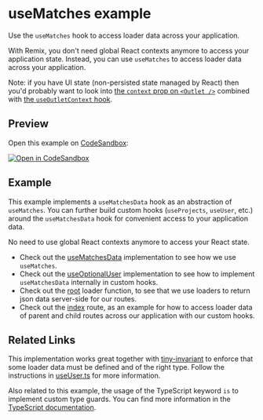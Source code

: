 # useMatches example

Use the `useMatches` hook to access loader data across your application.

With Remix, you don't need global React contexts anymore to access your application state. Instead, you can use `useMatches` to access loader data across your application.

Note: if you have UI state (non-persisted state managed by React) then you'd probably want to look into [the `context` prop on `<Outlet />`](https://remix.run/docs/en/v1/api/remix#outlet-context-) combined with [the `useOutletContext` hook](https://remix.run/docs/en/v1/api/remix#useoutletcontext).

## Preview

Open this example on [CodeSandbox](https://codesandbox.com):

[![Open in CodeSandbox](https://codesandbox.io/static/img/play-codesandbox.svg)](https://codesandbox.io/s/github/remix-run/remix/tree/main/examples/usematches-loader-data)


## Example

This example implements a `useMatchesData` hook as an abstraction of `useMatches`.
You can further build custom hooks (`useProjects`, `useUser`, etc.) around the `useMatchesData` hook for convenient access to your application data. 

No need to use global React contexts anymore to access your React state.

- Check out the [useMatchesData](app/useMatchesData.ts) implementation to see how we use `useMatches`.
- Check out the [useOptionalUser](app/useOptionalUser.ts) implementation to see how to implement `useMatchesData` internally in custom hooks.
- Check out the [root](app/root.tsx) loader function, to see that we use loaders to return json data server-side for our routes.
- Check out the [index](app/routes/index.tsx) route, as an example for how to access loader data of parent and child routes across our application with our custom hooks.

## Related Links

This implementation works great together with [tiny-invariant](https://www.npmjs.com/package/tiny-invariant) to enforce that some loader data must be defined and of the right type. Follow the instructions in [useUser.ts](app/useUser.ts) for more information.

Also related to this example, the usage of the TypeScript keyword `is` to implement custom type guards. You can find more information in the [TypeScript documentation](https://www.typescriptlang.org/docs/handbook/advanced-types.html#using-type-predicates).
